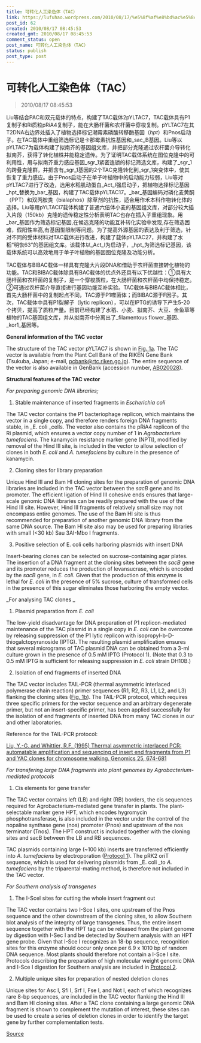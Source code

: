 ```yaml
---
title: 可转化人工染色体（TAC）
link: https://lufuhao.wordpress.com/2010/08/17/%e5%8f%af%e8%bd%ac%e5%8c%96%e4%ba%ba%e5%b7%a5%e6%9f%93%e8%89%b2%e4%bd%93%ef%bc%88tac%ef%bc%89/
post_id: 62
created: 2010/08/17 08:45:53
created_gmt: 2010/08/17 08:45:53
comment_status: open
post_name: 可转化人工染色体（TAC）
status: publish
post_type: post
---
```


# 可转化人工染色体（TAC）

> 2010/08/17 08:45:53

 

Liu等结合PAC和双元载体的特点，构建了TAC载体2pYLTAC7，TAC载体具有P1复制子和Ri质粒pRiA4复制子，能在大肠杆菌和农杆菌中穿梭复制。pYLTAC7在其T2DNA右边界处插入了植物选择标记潮霉素磷酸转移酶基因（_hpt_）和Pnos启动子。在TAC载体中重组筛选标记是卡那霉素抗性基因和_sac_B基因。Liu等以pYLTAC7为载体构建了拟南芥的基因组文库，并把部分克隆通过农杆菌介导转化拟南芥，获得了转化植株并能稳定遗传。为了证明TAC载体系统在图位克隆中的可利用性，用与拟南芥重力感应基因_sgr_1紧密连锁的标记筛选文库，构建了_sgr_1的跨叠克隆群，并把含有_sgr_1基因的2个TAC克隆转化到_sgr_1突变体中，使其恢复了重力感应。由于Pnos启动子在单子叶植物中的启动能力较弱，Liu等对pYLTAC7进行了改造，选用水稻肌动蛋白_Act_Ⅰ强启动子，把植物选择标记基因_hpt_替换为_bar_基因，构建了TAC载体pYLTAC17。_bar_基因编码对磷化麦黄酮（PPT）和双丙胺类（bialaphos）除草剂的抗性，适合用作禾本科作物转化体的选择。Liu等用pYLTACl7载体构建了普通六倍体小麦的基因组文库，对部分较大插入片段（150kb）克隆的遗传稳定性分析表明TAC也存在插入子重组现象。用_bar_基因作为筛选标记基因,在候选克隆的功能互补转化实验中发现,存在筛选困难，假阳性率高,有基因型限制等问题。为了提高外源基因的表达及利于筛选，针对不同的受体材料对TAC载体进行改进，构建了载体pYLTAC27，并构建了水稻“明恢63”的基因组文库。该载体以_Act_Ⅰ为启动子，_hpt_为筛选标记基因，该载体系统可以高效地用于单子叶植物的基因图位克隆及功能分析。

TAC载体与BIBAC载体一样具有克隆大片段DNA和借助于农杆菌直接转化植物的功能。TAC和BIBAC载体除具有BAC载体的优点外还具有以下优越性：①具有大肠杆菌和农杆菌的复制子，是一个穿梭质粒，在大肠杆菌和农杆菌中均保持稳定。②可通过农杆菌介导直接进行基因功能互补实验。TAC载体与BIBAC载体相比，首先大肠杆菌中的复制起点不同，TAC源于P1噬菌体；而BIBAC源于F因子。其次，TAC载体中具有P1裂解子（lytic replicon），可以在IPTG的诱导下产生5-20个拷贝，提高了质粒产量。目前已经构建了水稻、小麦、拟南芥、大豆、金鱼草等植物的TAC基因组文库，并从拟南芥中分离出了_filamentous flower_基因、_kor1_基因等。

**General information of the TAC vector**

The structure of the TAC vector pYLTAC7 is shown in [Fig. 1a](http://www.kazusa.or.jp/en/plant/TAC/Fig1_TACvector.html). The TAC vector is available from the Plant Cell Bank of the RIKEN Gene Bank (Tsukuba, Japan; e-mail, pcbank@rtc.riken.go.jp). The entire sequence of the vector is also available in GenBank (accession number, [AB020028](http://www.ncbi.nlm.nih.gov/entrez/query.fcgi?cmd=Retrieve&db=Nucleotide&list_uids=5102900&dopt=GenBank)). 

**Structural features of the TAC vector**

_For preparing genomic DNA libraries;_

1. Stable maintenance of inserted fragments in _Escherichia coli_

The TAC vector contains the P1 bacteriophage replicon, which maintains the vector in a single copy, and therefore renders foreign DNA fragments stable, in _E. coli _cells. The vector also contains the pRiA4 replicon of the Ri plasmid, which ensures a vector copy number of 1 in _Agrobacterium tumefaciens_. The kanamycin resistance marker gene (NPTI), modified by removal of the Hind III site, is included in the vector to allow selection of clones in both _E. coli_ and _A. tumefaciens_ by culture in the presence of kanamycin. 

2. Cloning sites for library preparation

Unique Hind III and Bam HI cloning sites for the preparation of genomic DNA libraries are included in the TAC vector between the _sacB_ gene and its promoter. The efficient ligation of Hind III cohesive ends ensures that large-scale genomic DNA libraries can be readily prepared with the use of the Hind III site. However, Hind III fragments of relatively small size may not encompass entire genomes. The use of the Bam HI site is thus recommended for preparation of another genomic DNA library from the same DNA source. The Bam HI site also may be used for preparing libraries with small (<30 kb) Sau 3AI-Mbo I fragments. 

3. Positive selection of E. coli cells harboring plasmids with insert DNA

Insert-bearing clones can be selected on sucrose-containing agar plates. The insertion of a DNA fragment at the cloning sites between the _sacB_ gene and its promoter reduces the production of levansucrase, which is encoded by the _sacB_ gene, in _E. coli_. Given that the production of this enzyme is lethal for _E. coli_ in the presence of 5% sucrose, culture of transformed cells in the presence of this sugar eliminates those harboring the empty vector. 

_For analysing TAC clones _

1. Plasmid preparation from _E. coli_

The low-yield disadvantage for DNA preparation of P1 replicon-mediated maintenance of the TAC plasmid in a single copy in _E. coli_ can be overcome by releasing suppression of the P1 lytic replicon with isopropyl-b-D-thiogalctopyranoside (IPTG). The resulting plasmid amplification ensures that several micrograms of TAC plasmid DNA can be obtained from a 3-ml culture grown in the presence of 0.5 mM IPTG (Protocol 1). (Note that 0.3 to 0.5 mM IPTG is sufficient for releasing suppression in _E. coli_ strain DH10B.) 

2. Isolation of end fragments of inserted DNA

The TAC vector includes TAIL-PCR (thermal asymmetric interlaced polymerase chain reaction) primer sequences (R1, R2, R3, L1, L2, and L3) flanking the cloning sites ([Fig. 1b](http://www.kazusa.or.jp/en/plant/TAC/Fig1_TACvector.html)). The TAIL-PCR protocol, which requires three specific primers for the vector sequence and an arbitrary degenerate primer, but not an insert-specific primer, has been applied successfully for the isolation of end fragments of inserted DNA from many TAC clones in our and other laboratories. 

Reference for the TAIL-PCR protocol: 

[Liu, Y.-G. and Whittier, R.F. (1995) Thermal asymmetric interlaced PCR: automatable amplification and sequencing of insert end fragments from P1 and YAC clones for chromosome walking. Genomics 25, 674-681](http://www.ncbi.nlm.nih.gov/entrez/query.fcgi?cmd=Retrieve&db=PubMed&list_uids=7759102&dopt=Abstract)

_For transfering large DNA fragments into plant genomes by Agrobacterium-mediated protocols_

1. Cis elements for gene transfer

The TAC vector contains left (LB) and right (RB) borders, the cis sequences required for Agrobacterium-mediated gene transfer in plants. The plant-selectable marker gene HPT, which encodes hygromycin phosphotransferase, is also included in the vector under the control of the nopaline synthase gene (nos) promoter (Pnos) and upstream of the nos terminator (Tnos). The HPT construct is included together with the cloning sites and sacB between the LB and RB sequences.

TAC plasmids containing large (~100 kb) inserts are transferred efficiently into _A. tumefaciens_ by electroporation ([Protocol 1](http://www.kazusa.or.jp/en/plant/TAC/Protocols.html)). The pRK2 oriT sequence, which is used for delivering plasmids from _E. coli _to _A. tumefaciens_ by the triparental-mating method, is therefore not included in the TAC vector.

_For Southern analysis of transgenes_

1. The I-SceI sites for cutting the whole insert fragment out

The TAC vector contains two I-Sce I sites, one upstream of the Pnos sequence and the other downstream of the cloning sites, to allow Southern blot analysis of the integrity of large transgenes. Thus, the entire insert sequence together with the HPT tag can be released from the plant genome by digestion with I-Sec I and be detected by Southern analysis with an HPT gene probe. Given that I-Sce I recognizes an 18-bp sequence, recognition sites for this enzyme should occur only once per 6.9 x 1010 bp of random DNA sequence. Most plants should therefore not contain a I-Sce I site. Protocols describing the preparation of high molecular weight genomic DNA and I-Sce I digestion for Southern analysis are included in [Protocol 2](http://www.kazusa.or.jp/en/plant/TAC/Protocols.html).

2. Multiple unique sites for preparation of nested deletion clones

Unique sites for Asc I, Sfi I, Srf I, Fse I, and Not I, each of which recognizes rare 8-bp sequences, are included in the TAC vector flanking the Hind III and Bam HI cloning sites. After a TAC clone containing a large genomic DNA fragment is shown to complement the mutation of interest, these sites can be used to create a series of deletion clones in order to identify the target gene by further complementation tests.

[Source](http://www.kazusa.or.jp/en/plant/TAC/GeneralINF.html)
